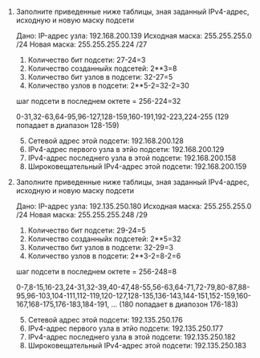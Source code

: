 1) Заполните приведенные ниже таблицы, зная заданный IPv4-адрес, исходную и новую маску подсети

    Дано:
    IP-адрес узла: 192.168.200.139
    Исходная маска: 255.255.255.0 /24
    Новая маска: 255.255.255.224 /27
    
    1. Количество бит подсети: 27-24=3
    2. Количество созданныйх подсетей: 2**3=8
    3. Количество бит узлов в подсети: 32-27=5
    4. Количество узлов в подсети: 2**5-2=32-2=30
    
    шаг подсети в последнем октете = 256-224=32
    
    0-31,32-63,64-95,96-127,128-159,160-191,192-223,224-255 (129 попадает в диапазон 128-159)
    
    5. Сетевой адрес этой подсети: 192.168.200.128
    6. IPv4-адрес первого узла в этйо подсети: 192.168.200.129
    7. IPv4-адрес последнего узла в этой подсети: 192.168.200.158
    8. Широковещательный IPv4-адрес этой подсети: 192.168.200.159                                                                

2) Заполните приведенные ниже таблицы, зная заданный IPv4-адрес, исходную и новую маску подсети

    Дано:
    IP-адрес узла: 192.135.250.180
    Исходная маска: 255.255.255.0 /24
    Новая маска: 255.255.255.248 /29
    
    1. Количество бит подсети: 29-24=5
    2. Количество созданныйх подсетей: 2**5=32
    3. Количество бит узлов в подсети: 32-29=3
    4. Количество узлов в подсети: 2**3-2=8-2=6
    
    шаг подсети в последнем октете = 256-248=8
    
    0-7,8-15,16-23,24-31,32-39,40-47,48-55,56-63,64-71,72-79,80-87,88-95,96-103,104-111,112-119,120-127,128-135,136-143,144-151,152-159,160-167,168-175,176-183,184-191, ... (180 попадает в диапозон 176-183)
    
    5. Сетевой адрес этой подсети: 192.135.250.176
    6. IPv4-адрес первого узла в этйо подсети: 192.135.250.177
    7. IPv4-адрес последнего узла в этой подсети: 192.135.250.182
    8. Широковещательный IPv4-адрес этой подсети: 192.135.250.183  
